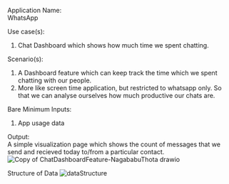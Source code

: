Application Name:  
WhatsApp 

Use case(s):  
1.	Chat Dashboard which shows how much time we spent chatting.

Scenario(s): 
1.	A Dashboard feature which can keep track the time which we spent chatting with our people.
2.	More like screen time application, but restricted to whatsapp  only. So that we can analyse ourselves how much productive our chats are.

Bare Minimum Inputs:  
1.	App usage data

Output:  
A simple visualization page which shows the count of messages that we send and recieved today to/from a particular contact.
![Copy of ChatDashboardFeature-NagababuThota drawio](https://user-images.githubusercontent.com/57616322/134116114-3a26504e-e083-446b-a100-38e7bbc590ee.png)

Structure of Data 
![dataStructure](https://user-images.githubusercontent.com/57616322/134205782-767a78af-3b16-4c60-9b74-2d1bb093a3b2.png)

